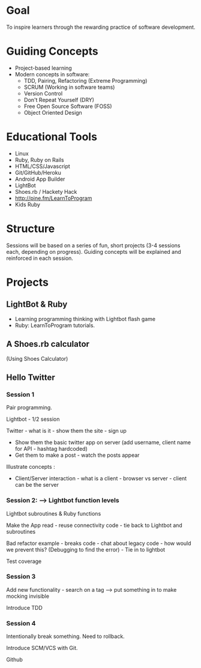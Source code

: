 # Goal

To inspire learners through the rewarding practice of software development.

# Guiding Concepts

* Project-based learning
* Modern concepts in software:
  * TDD, Pairing, Refactoring (Extreme Programming)
  * SCRUM (Working in software teams)
  * Version Control
  * Don't Repeat Yourself (DRY)
  * Free Open Source Software (FOSS)
  * Object Oriented Design

# Educational Tools

* Linux
* Ruby, Ruby on Rails
* HTML/CSS/Javascript
* Git/GitHub/Heroku
* Android App Builder
* LightBot
* Shoes.rb / Hackety Hack
* http://pine.fm/LearnToProgram
* Kids Ruby

# Structure

Sessions will be based on a series of fun, short projects (3-4 sessions each, depending on progress).
Guiding concepts will be explained and reinforced in each session.

# Projects

## LightBot & Ruby

* Learning programming thinking with Lightbot flash game
* Ruby: LearnToProgram tutorials.

## A Shoes.rb calculator

(Using Shoes Calculator)

## Hello Twitter

### Session 1

Pair programming.

Lightbot - 1/2 session

Twitter - what is it - show them the site - sign up
  - Show them the basic twitter app on server (add username, client name for
API - hashtag hardcoded)
  - Get them to make a post - watch the posts appear

Illustrate concepts :

  * Client/Server interaction - what is a client - browser  vs server -
client can be the server

### Session 2: --> Lightbot function levels

Lightbot subroutines & Ruby functions

Make the App read - reuse connectivity code - tie back to Lightbot and
subroutines

Bad refactor example - breaks code - chat about legacy code - how would
we prevent this? (Debugging to find the error) - Tie in to lightbot

Test coverage

### Session 3

Add new functionality - search on a tag --> put something in to make
mocking invisible

Introduce TDD

### Session 4

Intentionally break something. Need to rollback.

Introduce SCM/VCS with Git.

Github



